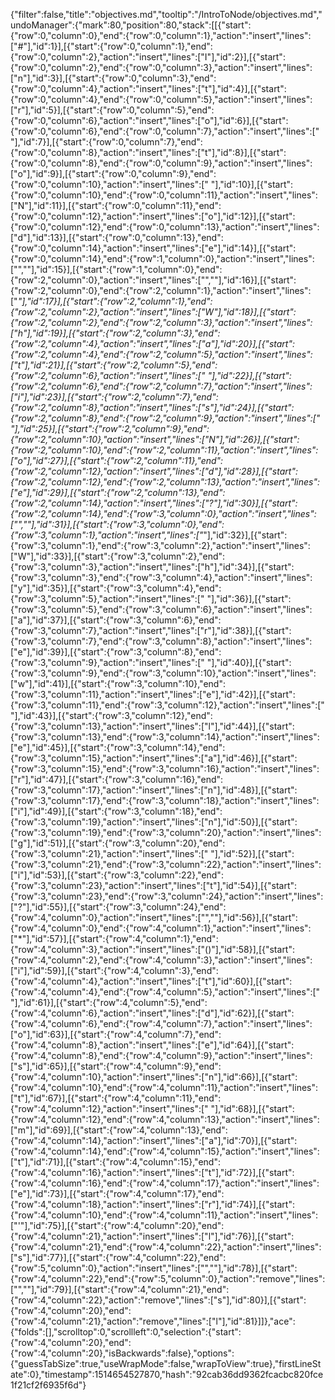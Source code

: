 {"filter":false,"title":"objectives.md","tooltip":"/IntroToNode/objectives.md","undoManager":{"mark":80,"position":80,"stack":[[{"start":{"row":0,"column":0},"end":{"row":0,"column":1},"action":"insert","lines":["#"],"id":1}],[{"start":{"row":0,"column":1},"end":{"row":0,"column":2},"action":"insert","lines":["I"],"id":2}],[{"start":{"row":0,"column":2},"end":{"row":0,"column":3},"action":"insert","lines":["n"],"id":3}],[{"start":{"row":0,"column":3},"end":{"row":0,"column":4},"action":"insert","lines":["t"],"id":4}],[{"start":{"row":0,"column":4},"end":{"row":0,"column":5},"action":"insert","lines":["r"],"id":5}],[{"start":{"row":0,"column":5},"end":{"row":0,"column":6},"action":"insert","lines":["o"],"id":6}],[{"start":{"row":0,"column":6},"end":{"row":0,"column":7},"action":"insert","lines":[" "],"id":7}],[{"start":{"row":0,"column":7},"end":{"row":0,"column":8},"action":"insert","lines":["t"],"id":8}],[{"start":{"row":0,"column":8},"end":{"row":0,"column":9},"action":"insert","lines":["o"],"id":9}],[{"start":{"row":0,"column":9},"end":{"row":0,"column":10},"action":"insert","lines":[" "],"id":10}],[{"start":{"row":0,"column":10},"end":{"row":0,"column":11},"action":"insert","lines":["N"],"id":11}],[{"start":{"row":0,"column":11},"end":{"row":0,"column":12},"action":"insert","lines":["o"],"id":12}],[{"start":{"row":0,"column":12},"end":{"row":0,"column":13},"action":"insert","lines":["d"],"id":13}],[{"start":{"row":0,"column":13},"end":{"row":0,"column":14},"action":"insert","lines":["e"],"id":14}],[{"start":{"row":0,"column":14},"end":{"row":1,"column":0},"action":"insert","lines":["",""],"id":15}],[{"start":{"row":1,"column":0},"end":{"row":2,"column":0},"action":"insert","lines":["",""],"id":16}],[{"start":{"row":2,"column":0},"end":{"row":2,"column":1},"action":"insert","lines":["*"],"id":17}],[{"start":{"row":2,"column":1},"end":{"row":2,"column":2},"action":"insert","lines":["W"],"id":18}],[{"start":{"row":2,"column":2},"end":{"row":2,"column":3},"action":"insert","lines":["h"],"id":19}],[{"start":{"row":2,"column":3},"end":{"row":2,"column":4},"action":"insert","lines":["a"],"id":20}],[{"start":{"row":2,"column":4},"end":{"row":2,"column":5},"action":"insert","lines":["t"],"id":21}],[{"start":{"row":2,"column":5},"end":{"row":2,"column":6},"action":"insert","lines":[" "],"id":22}],[{"start":{"row":2,"column":6},"end":{"row":2,"column":7},"action":"insert","lines":["i"],"id":23}],[{"start":{"row":2,"column":7},"end":{"row":2,"column":8},"action":"insert","lines":["s"],"id":24}],[{"start":{"row":2,"column":8},"end":{"row":2,"column":9},"action":"insert","lines":[" "],"id":25}],[{"start":{"row":2,"column":9},"end":{"row":2,"column":10},"action":"insert","lines":["N"],"id":26}],[{"start":{"row":2,"column":10},"end":{"row":2,"column":11},"action":"insert","lines":["o"],"id":27}],[{"start":{"row":2,"column":11},"end":{"row":2,"column":12},"action":"insert","lines":["d"],"id":28}],[{"start":{"row":2,"column":12},"end":{"row":2,"column":13},"action":"insert","lines":["e"],"id":29}],[{"start":{"row":2,"column":13},"end":{"row":2,"column":14},"action":"insert","lines":["?"],"id":30}],[{"start":{"row":2,"column":14},"end":{"row":3,"column":0},"action":"insert","lines":["",""],"id":31}],[{"start":{"row":3,"column":0},"end":{"row":3,"column":1},"action":"insert","lines":["*"],"id":32}],[{"start":{"row":3,"column":1},"end":{"row":3,"column":2},"action":"insert","lines":["W"],"id":33}],[{"start":{"row":3,"column":2},"end":{"row":3,"column":3},"action":"insert","lines":["h"],"id":34}],[{"start":{"row":3,"column":3},"end":{"row":3,"column":4},"action":"insert","lines":["y"],"id":35}],[{"start":{"row":3,"column":4},"end":{"row":3,"column":5},"action":"insert","lines":[" "],"id":36}],[{"start":{"row":3,"column":5},"end":{"row":3,"column":6},"action":"insert","lines":["a"],"id":37}],[{"start":{"row":3,"column":6},"end":{"row":3,"column":7},"action":"insert","lines":["r"],"id":38}],[{"start":{"row":3,"column":7},"end":{"row":3,"column":8},"action":"insert","lines":["e"],"id":39}],[{"start":{"row":3,"column":8},"end":{"row":3,"column":9},"action":"insert","lines":[" "],"id":40}],[{"start":{"row":3,"column":9},"end":{"row":3,"column":10},"action":"insert","lines":["w"],"id":41}],[{"start":{"row":3,"column":10},"end":{"row":3,"column":11},"action":"insert","lines":["e"],"id":42}],[{"start":{"row":3,"column":11},"end":{"row":3,"column":12},"action":"insert","lines":[" "],"id":43}],[{"start":{"row":3,"column":12},"end":{"row":3,"column":13},"action":"insert","lines":["l"],"id":44}],[{"start":{"row":3,"column":13},"end":{"row":3,"column":14},"action":"insert","lines":["e"],"id":45}],[{"start":{"row":3,"column":14},"end":{"row":3,"column":15},"action":"insert","lines":["a"],"id":46}],[{"start":{"row":3,"column":15},"end":{"row":3,"column":16},"action":"insert","lines":["r"],"id":47}],[{"start":{"row":3,"column":16},"end":{"row":3,"column":17},"action":"insert","lines":["n"],"id":48}],[{"start":{"row":3,"column":17},"end":{"row":3,"column":18},"action":"insert","lines":["i"],"id":49}],[{"start":{"row":3,"column":18},"end":{"row":3,"column":19},"action":"insert","lines":["n"],"id":50}],[{"start":{"row":3,"column":19},"end":{"row":3,"column":20},"action":"insert","lines":["g"],"id":51}],[{"start":{"row":3,"column":20},"end":{"row":3,"column":21},"action":"insert","lines":[" "],"id":52}],[{"start":{"row":3,"column":21},"end":{"row":3,"column":22},"action":"insert","lines":["i"],"id":53}],[{"start":{"row":3,"column":22},"end":{"row":3,"column":23},"action":"insert","lines":["t"],"id":54}],[{"start":{"row":3,"column":23},"end":{"row":3,"column":24},"action":"insert","lines":["?"],"id":55}],[{"start":{"row":3,"column":24},"end":{"row":4,"column":0},"action":"insert","lines":["",""],"id":56}],[{"start":{"row":4,"column":0},"end":{"row":4,"column":1},"action":"insert","lines":["*"],"id":57}],[{"start":{"row":4,"column":1},"end":{"row":4,"column":3},"action":"insert","lines":["()"],"id":58}],[{"start":{"row":4,"column":2},"end":{"row":4,"column":3},"action":"insert","lines":["i"],"id":59}],[{"start":{"row":4,"column":3},"end":{"row":4,"column":4},"action":"insert","lines":["t"],"id":60}],[{"start":{"row":4,"column":4},"end":{"row":4,"column":5},"action":"insert","lines":[" "],"id":61}],[{"start":{"row":4,"column":5},"end":{"row":4,"column":6},"action":"insert","lines":["d"],"id":62}],[{"start":{"row":4,"column":6},"end":{"row":4,"column":7},"action":"insert","lines":["o"],"id":63}],[{"start":{"row":4,"column":7},"end":{"row":4,"column":8},"action":"insert","lines":["e"],"id":64}],[{"start":{"row":4,"column":8},"end":{"row":4,"column":9},"action":"insert","lines":["s"],"id":65}],[{"start":{"row":4,"column":9},"end":{"row":4,"column":10},"action":"insert","lines":["n"],"id":66}],[{"start":{"row":4,"column":10},"end":{"row":4,"column":11},"action":"insert","lines":["t"],"id":67}],[{"start":{"row":4,"column":11},"end":{"row":4,"column":12},"action":"insert","lines":[" "],"id":68}],[{"start":{"row":4,"column":12},"end":{"row":4,"column":13},"action":"insert","lines":["m"],"id":69}],[{"start":{"row":4,"column":13},"end":{"row":4,"column":14},"action":"insert","lines":["a"],"id":70}],[{"start":{"row":4,"column":14},"end":{"row":4,"column":15},"action":"insert","lines":["t"],"id":71}],[{"start":{"row":4,"column":15},"end":{"row":4,"column":16},"action":"insert","lines":["t"],"id":72}],[{"start":{"row":4,"column":16},"end":{"row":4,"column":17},"action":"insert","lines":["e"],"id":73}],[{"start":{"row":4,"column":17},"end":{"row":4,"column":18},"action":"insert","lines":["r"],"id":74}],[{"start":{"row":4,"column":10},"end":{"row":4,"column":11},"action":"insert","lines":["'"],"id":75}],[{"start":{"row":4,"column":20},"end":{"row":4,"column":21},"action":"insert","lines":["l"],"id":76}],[{"start":{"row":4,"column":21},"end":{"row":4,"column":22},"action":"insert","lines":["s"],"id":77}],[{"start":{"row":4,"column":22},"end":{"row":5,"column":0},"action":"insert","lines":["",""],"id":78}],[{"start":{"row":4,"column":22},"end":{"row":5,"column":0},"action":"remove","lines":["",""],"id":79}],[{"start":{"row":4,"column":21},"end":{"row":4,"column":22},"action":"remove","lines":["s"],"id":80}],[{"start":{"row":4,"column":20},"end":{"row":4,"column":21},"action":"remove","lines":["l"],"id":81}]]},"ace":{"folds":[],"scrolltop":0,"scrollleft":0,"selection":{"start":{"row":4,"column":20},"end":{"row":4,"column":20},"isBackwards":false},"options":{"guessTabSize":true,"useWrapMode":false,"wrapToView":true},"firstLineState":0},"timestamp":1514654527870,"hash":"92cab36dd9362fcacbc820fce1f21cf2f6935f6d"}
